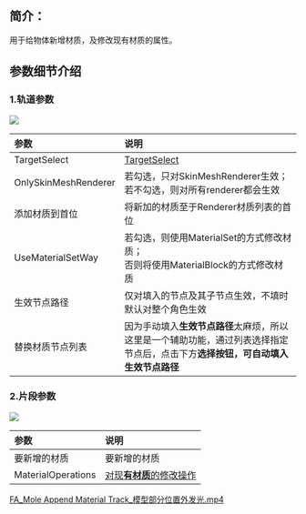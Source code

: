 ## 简介：
用于给物体新增材质，及修改现有材质的属性。

## 参数细节介绍
### 1.轨道参数
![](https://cdn.nlark.com/yuque/0/2024/png/22817384/1713942662048-4a1ee03e-f87d-4ead-9793-dde9a3e6883c.png)

| 参数 | 说明 |
| :--- | :--- |
| TargetSelect | [<u>TargetSelect</u>](https://thoughts.teambition.com/workspaces/5df8bf6497d77a00134e3c27/docs/60cab52041cef6000179ed2a) |
| OnlySkinMeshRenderer | 若勾选，只对SkinMeshRenderer生效；<br/>若不勾选，则对所有renderer都会生效 |
| 添加材质到首位 | 将新加的材质至于Renderer材质列表的首位 |
| UseMaterialSetWay | 若勾选，则使用MaterialSet的方式修改材质；<br/>否则将使用MaterialBlock的方式修改材质 |
| 生效节点路径 | 仅对填入的节点及其子节点生效，不填时默认对整个角色生效 |
| 替换材质节点列表 | 因为手动填入**生效节点路径**太麻烦，所以这里是一个辅助功能，通过列表选择指定节点后，点击下方**选择按钮，**可自动填入**生效节点路径** |


### 2.片段参数
![](https://cdn.nlark.com/yuque/0/2024/png/22817384/1713942662233-f0818298-c32c-468c-b97c-d05903e24dc8.png)

| 参数 | 说明 |
| :--- | :--- |
| 要新增的材质 | 要新增的材质 |
| MaterialOperations | [<u>对现</u>**<u>有材质</u>**<u>的修改操作</u>](https://thoughts.teambition.com/workspaces/5df8bf6497d77a00134e3c27/docs/620230fd04d0f2000108be29) |


[FA_Mole Append Material Track_模型部分位置外发光.mp4](https://tcs.teambition.net/storage/332eef545013c3ddbb67dab010cdb972b91d?Signature=eyJhbGciOiJIUzI1NiIsInR5cCI6IkpXVCJ9.eyJBcHBJRCI6IjU5Mzc3MGZmODM5NjMyMDAyZTAzNThmMSIsIl9hcHBJZCI6IjU5Mzc3MGZmODM5NjMyMDAyZTAzNThmMSIsIl9vcmdhbml6YXRpb25JZCI6IiIsImV4cCI6MTcxNDU0NzQ1MSwiaWF0IjoxNzEzOTQyNjUxLCJyZXNvdXJjZSI6Ii9zdG9yYWdlLzMzMmVlZjU0NTAxM2MzZGRiYjY3ZGFiMDEwY2RiOTcyYjkxZCJ9.25nuA_WJYQ1I4HM2SUrxEDVK2M-Dl1xZ5YXZtfJizkU&download=FA_Mole%20Append%20Material%20Track_%E6%A8%A1%E5%9E%8B%E9%83%A8%E5%88%86%E4%BD%8D%E7%BD%AE%E5%A4%96%E5%8F%91%E5%85%89.mp4)

